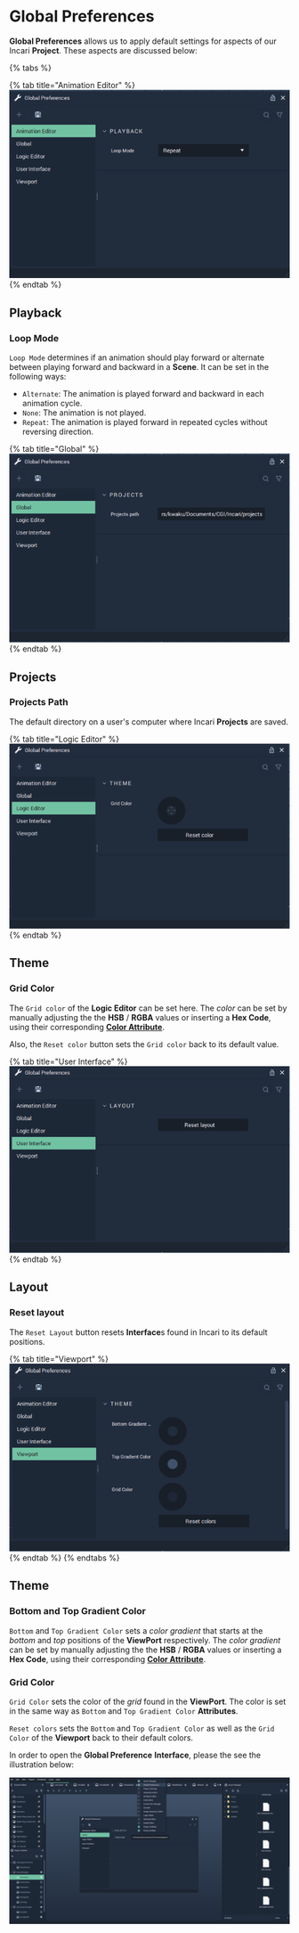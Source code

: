 # Global Preferences 
**Global Preferences** allows us to apply default settings for aspects of our Incari **Project**. These aspects are discussed below:

{% tabs %}

{% tab title="Animation Editor" %}
![](../.gitbook/assets/interface/global-preferences/animation-editor.png)
{% endtab %}

## Playback
### Loop Mode 
`Loop Mode` determines if an animation should play forward or alternate between playing forward and backward in a **Scene**. It can be set in the following ways:
* `Alternate`: The animation is played forward and backward in each animation cycle.
* `None`: The animation is not played.
* `Repeat`: The animation is played forward in repeated cycles without reversing direction.

{% tab title="Global" %}
![](../.gitbook/assets/interface/global-preferences/global.png)
{% endtab %}

## Projects
### Projects Path
The default directory on a user's computer where Incari **Projects** are saved. 

{% tab title="Logic Editor" %}
![](../.gitbook/assets/interface/global-preferences/logic-editor.png)
{% endtab %}

## Theme
### Grid Color 
The `Grid color` of the **Logic Editor** can be set here. The *color* can be set by manually adjusting the the **HSB** / **RGBA** values or inserting a **Hex Code**, using their corresponding [**Color Attribute**](../_archive/attributes/attribute-types/color-attributes.md).

Also, the `Reset color` button sets the `Grid color` back to its default value.

{% tab title="User Interface" %}
![](../.gitbook/assets/interface/global-preferences/user-interface.png)
{% endtab %}

## Layout 
### Reset layout
The `Reset Layout` button resets **Interface**s found in Incari to its default positions.

{% tab title="Viewport" %}
![](../.gitbook/assets/interface/global-preferences/viewport.png)
{% endtab %}
{% endtabs %}

## Theme
### Bottom and Top Gradient Color
`Bottom` and `Top Gradient Color` sets a *color gradient* that starts at the *bottom* and *top* positions of the **ViewPort** respectively. The *color gradient* can be set by manually adjusting the the **HSB** / **RGBA** values or inserting a **Hex Code**, using their corresponding [**Color Attribute**](../_archive/attributes/attribute-types/color-attributes.md).

### Grid Color
`Grid Color` sets the color of the *grid* found in the **ViewPort**. The color is set in the same way as `Bottom` and `Top Gradient Color` **Attributes**.

`Reset colors` sets the `Bottom` and `Top Gradient Color` as well as the `Grid Color` of the **Viewport** back to their default colors. 

In order to open the **Global Preference** **Interface**, please the see the illustration below:

 ![](../.gitbook/assets/interface/global-preferences/open-global-preferences.PNG)